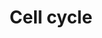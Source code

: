 ---
annotations:
- type: Pathway Ontology
  value: '"cell cycle pathway'
authors:
- Nsalomonis
- MaintBot
- Susan
- IlianaSach
- BruceConklin
- Dmitriev200
- BadrulYahaya
- Thomas
- MartijnVanIersel
- AlexanderPico
- Christine Chichester
- Mkutmon
- JosipMadunic
- Khanspers
- DeSl
- Egonw
- Eweitz
description: 'The cell cycle is the series of events that takes place in a cell leading
  to its division and duplication (replication). Regulation of the cell cycle involves
  processes crucial to the survival of a cell, including the detection and repair
  of genetic damage as well as the prevention of uncontrolled cell division. Two key
  classes of regulatory molecules, cyclins and cyclin-dependent kinases (CDKs), determine
  a cell''s progress through the cell cycle.  Sources: [http://en.wikipedia.org/wiki/Cell_cycle
  Wikipedia:Cell cycle], [http://www.genome.ad.jp/kegg/pathway/hsa/hsa04110.html KEGG]  Proteins
  on this pathway have targeted assays available via the [https://assays.cancer.gov/available_assays?wp_id=WP179
  CPTAC Assay Portal]'
last-edited: 2021-12-27
organisms:
- Homo sapiens
redirect_from:
- /index.php/Pathway:WP179
- /instance/WP179
schema-jsonld:
- '@context': https://schema.org/
  '@id': https://wikipathways.github.io/pathways/WP179.html
  '@type': Dataset
  creator:
    '@type': Organization
    name: WikiPathways
  description: 'The cell cycle is the series of events that takes place in a cell
    leading to its division and duplication (replication). Regulation of the cell
    cycle involves processes crucial to the survival of a cell, including the detection
    and repair of genetic damage as well as the prevention of uncontrolled cell division.
    Two key classes of regulatory molecules, cyclins and cyclin-dependent kinases
    (CDKs), determine a cell''s progress through the cell cycle.  Sources: [http://en.wikipedia.org/wiki/Cell_cycle
    Wikipedia:Cell cycle], [http://www.genome.ad.jp/kegg/pathway/hsa/hsa04110.html
    KEGG]  Proteins on this pathway have targeted assays available via the [https://assays.cancer.gov/available_assays?wp_id=WP179
    CPTAC Assay Portal]'
  keywords:
  - TP53
  - RBL2
  - CDC27
  - CDC7
  - SMAD3
  - CDK7
  - CDC6
  - EP300
  - ANAPC5
  - CC14A
  - CC14B
  - CDC23
  - CDKN1C
  - CDC20
  - MCM4
  - TTK
  - CDC25B
  - PKMYT1
  - CCNB2
  - WEE2
  - SMC1A
  - TGFB1
  - MCM2
  - ESPL1
  - MCM7
  - HDAC1
  - TFDP2
  - STAG1
  - TFDP1
  - CCNB3
  - ATM
  - MDM2
  - SKP1
  - E2F1
  - YWHAH
  - BUB3
  - GSK3B
  - ORC3
  - MCM5
  - CDC45
  - ORC5
  - 'Ubiquitin-mediated '
  - PCNA
  - MCM6
  - E2F4
  - ATR
  - PRKDC
  - FZR1
  - CUL1
  - GADD45B
  - PTTG2
  - proteolysis
  - CDKN2D
  - E2F2
  - MAD2L2
  - RBX1
  - CCND1
  - CDKN2A
  - GADD45A
  - ANAPC13
  - MYC
  - pathway
  - CCNE1
  - CCNA2
  - ANAPC2
  - PLK1
  - ZBTB17
  - ANAPC11
  - CCNB1
  - ORC6
  - ORC2
  - ANAPC4
  - YWHAG
  - TGFB3
  - YWHAB
  - CDK6
  - GADD45G
  - ANAPC1
  - Apoptosis
  - YWHAZ
  - SMAD4
  - ANAPC7
  - SFN
  - CDK1
  - E2F3
  - RBL1
  - CCNH
  - E2F5
  - CHK2
  - RB1
  - CDKN2B
  - SKP2
  - YWHAE
  - CCND2
  - ORC4
  - CDKN1B
  - SMAD2
  - SMC1B
  - BUB1
  - TGFB2
  - CDC25A
  - MCM3
  - CDK2
  - ANAPC10
  - ORC1
  - 'MAPK signaling '
  - ABL1
  - CCNE2
  - CDKN1A
  - CCND3
  - STAG2
  - SMC3
  - CHK1
  - CDC25C
  - MD1L1
  - CCNA1
  - RAD21
  - HDAC2
  - CDK4
  - MAD1L1
  - DBF4A
  - CDC16
  - YWHAQ
  - PTTG1
  - DNA biosynthesis
  - CDKN2C
  - WEE1
  license: CC0
  name: Cell cycle
seo: CreativeWork
title: Cell cycle
wpid: WP179
---